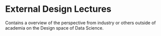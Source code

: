 # External Design Lectures
Contains a overview of the perspective from industry or others outside of academia on the
Design space of Data Science.